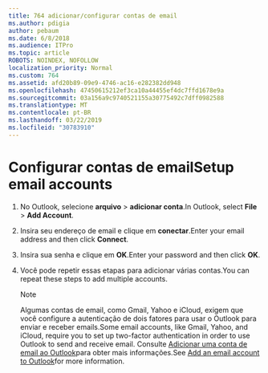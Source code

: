 ```yaml
---
title: 764 adicionar/configurar contas de email
ms.author: pdigia
author: pebaum
ms.date: 6/8/2018
ms.audience: ITPro
ms.topic: article
ROBOTS: NOINDEX, NOFOLLOW
localization_priority: Normal
ms.custom: 764
ms.assetid: afd20b89-09e9-4746-ac16-e282382dd948
ms.openlocfilehash: 47450615212ef3ca10a44455ef4dc7ffd1678e9a
ms.sourcegitcommit: 03a156a9c9740521155a30775492c7dff0982588
ms.translationtype: MT
ms.contentlocale: pt-BR
ms.lasthandoff: 03/22/2019
ms.locfileid: "30783910"
---
```

# <a name="setup-email-accounts"></a><span data-ttu-id="5460c-102">Configurar contas de email</span><span class="sxs-lookup"><span data-stu-id="5460c-102">Setup email accounts</span></span>

1. <span data-ttu-id="5460c-103">No Outlook, selecione **arquivo** \> **adicionar conta**.</span><span class="sxs-lookup"><span data-stu-id="5460c-103">In Outlook, select **File** \> **Add Account**.</span></span>
    
2. <span data-ttu-id="5460c-104">Insira seu endereço de email e clique em **conectar**.</span><span class="sxs-lookup"><span data-stu-id="5460c-104">Enter your email address and then click **Connect**.</span></span>
    
3. <span data-ttu-id="5460c-105">Insira sua senha e clique em **OK**.</span><span class="sxs-lookup"><span data-stu-id="5460c-105">Enter your password and then click **OK**.</span></span>
    
4. <span data-ttu-id="5460c-106">Você pode repetir essas etapas para adicionar várias contas.</span><span class="sxs-lookup"><span data-stu-id="5460c-106">You can repeat these steps to add multiple accounts.</span></span>
    
    > [!NOTE]
    > <span data-ttu-id="5460c-107">Algumas contas de email, como Gmail, Yahoo e iCloud, exigem que você configure a autenticação de dois fatores para usar o Outlook para enviar e receber emails.</span><span class="sxs-lookup"><span data-stu-id="5460c-107">Some email accounts, like Gmail, Yahoo, and iCloud, require you to set up two-factor authentication in order to use Outlook to send and receive email.</span></span> <span data-ttu-id="5460c-108">Consulte [Adicionar uma conta de email ao Outlook](https://support.office.com/article/6e27792a-9267-4aa4-8bb6-c84ef146101b.aspx)para obter mais informações.</span><span class="sxs-lookup"><span data-stu-id="5460c-108">See [Add an email account to Outlook](https://support.office.com/article/6e27792a-9267-4aa4-8bb6-c84ef146101b.aspx)for more information.</span></span> 
  

